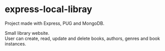 # express-local-libray

Project made with Express, PUG and MongoDB. 

Small library website.\
User can create, read, update and delete books, authors, genres and book instances.
